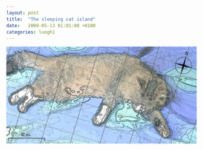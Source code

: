 ```yaml
---
layout: post
title:  "The sleeping cat island"
date:   2009-05-13 01:01:00 +0100
categories: luoghi
---
```

![The sleeping cat island](/uploads/2009/05/ronfmap.jpg "The sleeping cat island")
